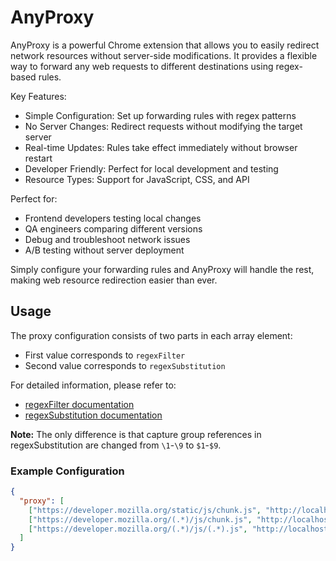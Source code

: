 # AnyProxy

AnyProxy is a powerful Chrome extension that allows you to easily redirect network resources without server-side modifications. It provides a flexible way to forward any web requests to different destinations using regex-based rules.

Key Features:

- Simple Configuration: Set up forwarding rules with regex patterns
- No Server Changes: Redirect requests without modifying the target server
- Real-time Updates: Rules take effect immediately without browser restart
- Developer Friendly: Perfect for local development and testing
- Resource Types: Support for JavaScript, CSS, and API

Perfect for:

- Frontend developers testing local changes
- QA engineers comparing different versions
- Debug and troubleshoot network issues
- A/B testing without server deployment

Simply configure your forwarding rules and AnyProxy will handle the rest, making web resource redirection easier than ever.

## Usage

The proxy configuration consists of two parts in each array element:

- First value corresponds to `regexFilter`
- Second value corresponds to `regexSubstitution`

For detailed information, please refer to:

- [regexFilter documentation](https://developer.chrome.com/docs/extensions/reference/api/declarativeNetRequest#filter-matching-characters)
- [regexSubstitution documentation](https://developer.chrome.com/docs/extensions/reference/api/declarativeNetRequest#type-Redirect)

**Note:** The only difference is that capture group references in regexSubstitution are changed from `\1`-`\9` to `$1`-`$9`.

### Example Configuration

```json
{
  "proxy": [
    ["https://developer.mozilla.org/static/js/chunk.js", "http://localhost:3000/js/proxy.js"],
    ["https://developer.mozilla.org/(.*)/js/chunk.js", "http://localhost:3000/$1/proxy.js"],
    ["https://developer.mozilla.org/(.*)/js/(.*).js", "http://localhost:3000/$1/$2.js"]
  ]
}
```
